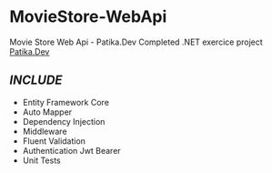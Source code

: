 # MovieStore-WebApi
Movie Store Web Api - Patika.Dev Completed .NET exercice project [Patika.Dev]([https://academy.patika.dev/](https://academy.patika.dev/en/courses/net-core/19-proje-1))

## *INCLUDE*

- Entity Framework Core
- Auto Mapper
- Dependency Injection
- Middleware
- Fluent Validation
- Authentication Jwt Bearer
- Unit Tests
